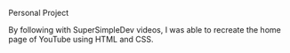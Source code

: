 Personal Project

By following with SuperSimpleDev videos, I was able to recreate the home page of YouTube using HTML and CSS.
